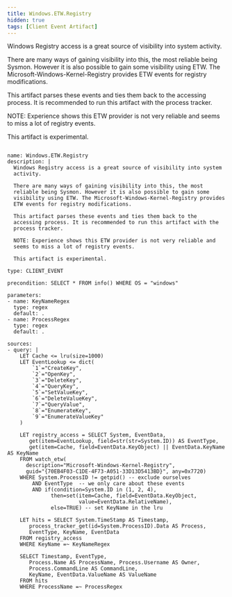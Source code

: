 ```yaml
---
title: Windows.ETW.Registry
hidden: true
tags: [Client Event Artifact]
---
```


Windows Registry access is a great source of visibility into system
activity.

There are many ways of gaining visibility into this, the most
reliable being Sysmon. However it is also possible to gain some
visibility using ETW. The Microsoft-Windows-Kernel-Registry provides
ETW events for registry modifications.

This artifact parses these events and ties them back to the
accessing process. It is recommended to run this artifact with the
process tracker.

NOTE: Experience shows this ETW provider is not very reliable and
seems to miss a lot of registry events.

This artifact is experimental.


<pre><code class="language-yaml">
name: Windows.ETW.Registry
description: |
  Windows Registry access is a great source of visibility into system
  activity.

  There are many ways of gaining visibility into this, the most
  reliable being Sysmon. However it is also possible to gain some
  visibility using ETW. The Microsoft-Windows-Kernel-Registry provides
  ETW events for registry modifications.

  This artifact parses these events and ties them back to the
  accessing process. It is recommended to run this artifact with the
  process tracker.

  NOTE: Experience shows this ETW provider is not very reliable and
  seems to miss a lot of registry events.

  This artifact is experimental.

type: CLIENT_EVENT

precondition: SELECT * FROM info() WHERE OS = "windows"

parameters:
- name: KeyNameRegex
  type: regex
  default: .
- name: ProcessRegex
  type: regex
  default: .

sources:
- query: |
    LET Cache &lt;= lru(size=1000)
    LET EventLookup &lt;= dict(
        `1`="CreateKey",
        `2`="OpenKey",
        `3`="DeleteKey",
        `4`="QueryKey",
        `5`="SetValueKey",
        `6`="DeleteValueKey",
        `7`="QueryValue",
        `8`="EnumerateKey",
        `9`="EnumerateValueKey"
    )

    LET registry_access = SELECT System, EventData,
       get(item=EventLookup, field=str(str=System.ID)) AS EventType,
       get(item=Cache, field=EventData.KeyObject) || EventData.KeyName AS KeyName
    FROM watch_etw(
      description="Microsoft-Windows-Kernel-Registry",
      guid="{70EB4F03-C1DE-4F73-A051-33D13D5413BD}", any=0x7720)
    WHERE System.ProcessID != getpid() -- exclude ourselves
        AND EventType  -- we only care about these events
        AND if(condition=System.ID in (1, 2, 4),
              then=set(item=Cache, field=EventData.KeyObject,
                       value=EventData.RelativeName),
              else=TRUE) -- set KeyName in the lru

    LET hits = SELECT System.TimeStamp AS Timestamp,
       process_tracker_get(id=System.ProcessID).Data AS Process,
       EventType, KeyName, EventData
    FROM registry_access
    WHERE KeyName =~ KeyNameRegex

    SELECT Timestamp, EventType,
       Process.Name AS ProcessName, Process.Username AS Owner,
       Process.CommandLine AS CommandLine,
       KeyName, EventData.ValueName AS ValueName
    FROM hits
    WHERE ProcessName =~ ProcessRegex

</code></pre>

